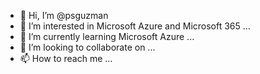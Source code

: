 - 👋 Hi, I’m @psguzman
- 👀 I’m interested in Microsoft Azure and Microsoft 365 ...
- 🌱 I’m currently learning Microsoft Azure ...
- 💞️ I’m looking to collaborate on ...
- 📫 How to reach me ...

<!---
psguzman/psguzman is a ✨ special ✨ repository because its `README.md` (this file) appears on your GitHub profile.
You can click the Preview link to take a look at your changes.
--->
